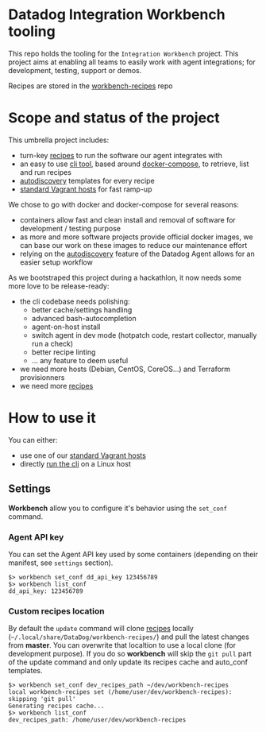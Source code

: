 # Datadog Integration Workbench tooling

This repo holds the tooling for the `Integration Workbench` project. This project aims at enabling all teams to
easily work with agent integrations; for development, testing, support or demos.

Recipes are stored in the [workbench-recipes](https://github.com/DataDog/workbench-recipes/) repo

# Scope and status of the project

This umbrella project includes:
  - turn-key [recipes](https://github.com/DataDog/workbench-recipes) to run the software our agent integrates with
  - an easy to use [cli tool](cli/), based around [docker-compose](https://docs.docker.com/compose/), to retrieve,
  list and run recipes
  - [autodiscovery](http://docs.datadoghq.com/guides/autodiscovery/) templates for every recipe
  - [standard Vagrant hosts](host/) for fast ramp-up

We chose to go with docker and docker-compose for several reasons:
  - containers allow fast and clean install and removal of software for development / testing purpose
  - as more and more software projects provide official docker images, we can base our work on these images to reduce
   our maintenance effort
  - relying on the [autodiscovery](http://docs.datadoghq.com/guides/autodiscovery/) feature of the Datadog Agent
  allows for an easier setup workflow

As we bootstraped this project during a hackathlon, it now needs some more love to be release-ready:
  - the cli codebase needs polishing:
    - better cache/settings handling
    - advanced bash-autocompletion
    - agent-on-host install
    - switch agent in dev mode (hotpatch code, restart collector, manually run a check)
    - better recipe linting
    - ... any feature to deem useful
  - we need more hosts (Debian, CentOS, CoreOS...) and Terraform provisionners
  - we need more [recipes](https://github.com/DataDog/workbench-recipes/)

# How to use it

You can either:
  - use one of our [standard Vagrant hosts](host/)
  - directly [run the cli](cli/) on a Linux host

## Settings

**Workbench** allow you to configure it's behavior using the `set_conf` command.

### Agent API key

You can set the Agent API key used by some containers (depending on their manifest, see `settings` section).

```
$> workbench set_conf dd_api_key 123456789
$> workbench list_conf
dd_api_key: 123456789

```

### Custom recipes location

By default the `update` command will clone
[recipes](https://github.com/DataDog/workbench-recipes) locally
(`~/.local/share/DataDog/workbench-recipes/`) and pull the latest changes from
**master**. You can overwrite that localtion to use a local clone (for
development purpose). If you do so **workbench** will skip the `git pull` part
of the update command and only update its recipes cache and auto_conf templates.

```
$> workbench set_conf dev_recipes_path ~/dev/workbench-recipes
local workbench-recipes set (/home/user/dev/workbench-recipes): skipping 'git pull'
Generating recipes cache...
$> workbench list_conf
dev_recipes_path: /home/user/dev/workbench-recipes
```
